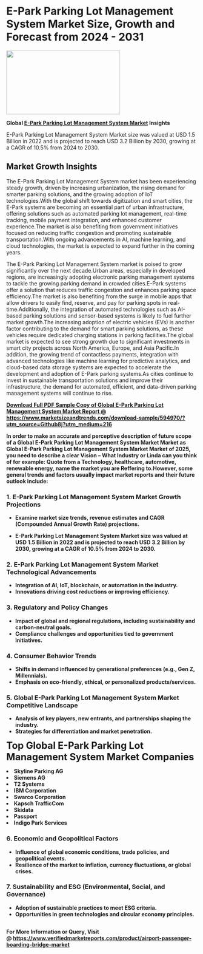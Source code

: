 <H1>E-Park Parking Lot Management System Market Size, Growth and Forecast from 2024 - 2031</H1><img class="aligncenter size-medium wp-image-584254" src="https://thirdeyenews.in/wp-content/uploads/2024/09/Global-Market-Research-300x168.jpeg" alt="" width="300" height="168" /><p><strong>Global&nbsp;<a href="https://www.marketsizeandtrends.com/download-sample/594970/?utm_source=Github8j?utm_medium=216">E-Park Parking Lot Management System Market</a> Insights</strong></p><p>E-Park Parking Lot Management System Market size was valued at USD 1.5 Billion in 2022 and is projected to reach USD 3.2 Billion by 2030, growing at a CAGR of 10.5% from 2024 to 2030.</p><p><h2>Market Growth Insights</h2> <p>The E-Park Parking Lot Management System market has been experiencing steady growth, driven by increasing urbanization, the rising demand for smarter parking solutions, and the growing adoption of IoT technologies.With the global shift towards digitization and smart cities, the E-Park systems are becoming an essential part of urban infrastructure, offering solutions such as automated parking lot management, real-time tracking, mobile payment integration, and enhanced customer experience.The market is also benefiting from government initiatives focused on reducing traffic congestion and promoting sustainable transportation.With ongoing advancements in AI, machine learning, and cloud technologies, the market is expected to expand further in the coming years.</p> <p><strong><a href="#"></a></strong></p> <p>The E-Park Parking Lot Management System market is poised to grow significantly over the next decade.Urban areas, especially in developed regions, are increasingly adopting electronic parking management systems to tackle the growing parking demand in crowded cities.E-Park systems offer a solution that reduces traffic congestion and enhances parking space efficiency.The market is also benefiting from the surge in mobile apps that allow drivers to easily find, reserve, and pay for parking spots in real-time.Additionally, the integration of automated technologies such as AI-based parking solutions and sensor-based systems is likely to fuel further market growth.The increasing adoption of electric vehicles (EVs) is another factor contributing to the demand for smart parking solutions, as these vehicles require dedicated charging stations in parking facilities.The global market is expected to see strong growth due to significant investments in smart city projects across North America, Europe, and Asia Pacific.In addition, the growing trend of contactless payments, integration with advanced technologies like machine learning for predictive analytics, and cloud-based data storage systems are expected to accelerate the development and adoption of E-Park parking systems.As cities continue to invest in sustainable transportation solutions and improve their infrastructure, the demand for automated, efficient, and data-driven parking management systems will continue to rise.<p><strong><a href="#"></p><p><span class=""><strong>Download Full PDF Sample Copy of Global E-Park Parking Lot Management System Market Report</strong> @ <a href="https://www.marketsizeandtrends.com/download-sample/594970/?utm_source=Github8j?utm_medium=216" target="_blank">https://www.marketsizeandtrends.com/download-sample/594970/?utm_source=Github8j?utm_medium=216</a></span></p><p>In order to make an accurate and perceptive description of future scope of a Global&nbsp;E-Park Parking Lot Management System Market Market as Global&nbsp;E-Park Parking Lot Management System Market Market of 2025, you need to describe a clear Vision &ndash; What Industry or Linda can you think of for example: Quote from a Technology, healthcare, automotive, renewable energy, name the market you are Reffering to.However, some general trends and factors usually impact market reports and their future outlook include:</p><h3>1.&nbsp;<strong>E-Park Parking Lot Management System Market Growth Projections</strong></h3><ul><li>Examine market size trends, revenue estimates and CAGR (Compounded Annual Growth Rate) projections.</li><li><p>E-Park Parking Lot Management System Market size was valued at USD 1.5 Billion in 2022 and is projected to reach USD 3.2 Billion by 2030, growing at a CAGR of 10.5% from 2024 to 2030.</p></li></ul><h3>2.&nbsp;<strong>E-Park Parking Lot Management System Market Technological Advancements</strong></h3><ul><li>Integration of AI, IoT, blockchain, or automation in the industry.</li><li>Innovations driving cost reductions or improving efficiency.</li></ul><h3>3.&nbsp;<strong>Regulatory and Policy Changes</strong></h3><ul><li>Impact of global and regional regulations, including sustainability and carbon-neutral goals.</li><li>Compliance challenges and opportunities tied to government initiatives.</li></ul><h3>4.&nbsp;<strong>Consumer Behavior Trends</strong></h3><ul><li>Shifts in demand influenced by generational preferences (e.g., Gen Z, Millennials).</li><li>Emphasis on eco-friendly, ethical, or personalized products/services.</li></ul><h3>5.&nbsp;<strong>Global E-Park Parking Lot Management System Market Competitive Landscape</strong></h3><ul><li>Analysis of key players, new entrants, and partnerships shaping the industry.</li><li>Strategies for differentiation and market penetration.</li></ul><p data-pm-slice="1 1 []"><span style="color: inherit; font-family: inherit; font-size: 25px;">Top Global E-Park Parking Lot Management System Market Companies</span></p><div class="" data-test-id=""><p><li>Skyline Parking AG</li><li> Siemens AG</li><li> T2 Systems</li><li> IBM Corporation</li><li> Swarco Corporation</li><li> Kapsch TrafficCom</li><li> Skidata</li><li> Passport</li><li> Indigo Park Services</li></p></div><h3>6.&nbsp;<strong>Economic and Geopolitical Factors</strong></h3><ul><li>Influence of global economic conditions, trade policies, and geopolitical events.</li><li>Resilience of the market to inflation, currency fluctuations, or global crises.</li></ul><h3>7.&nbsp;<strong>Sustainability and ESG (Environmental, Social, and Governance)</strong></h3><ul><li>Adoption of sustainable practices to meet ESG criteria.</li><li>Opportunities in green technologies and circular economy principles.</li></ul><h2><strong style="font-size: 14px;">For More Information or Query, Visit @&nbsp;</strong><a style="background-color: #ffffff; font-size: 14px;" href="https://www.marketsizeandtrends.com/report/e-park-parking-lot-management-system-market/" target="_blank">https://www.verifiedmarketreports.com/product/airport-passenger-boarding-bridge-market</a></h2>